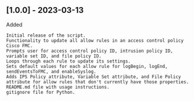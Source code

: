 ## [1.0.0] - 2023-03-13
Added

    Initial release of the script.
    Functionality to update all allow rules in an access control policy Cisco FMC.
    Prompts user for access control policy ID, intrusion policy ID, variable set ID, and file policy ID.
    Loops through each rule to update its settings.
    Sets default values for each allow rule for logBegin, logEnd, sendEventsToFMC, and enableSyslog.
    Adds IPS Policy attribute, Variable Set attribute, and File Policy attribute for allow rules that don't currently have those properties.
    README.md file with usage instructions.
    gitignore file for Python.